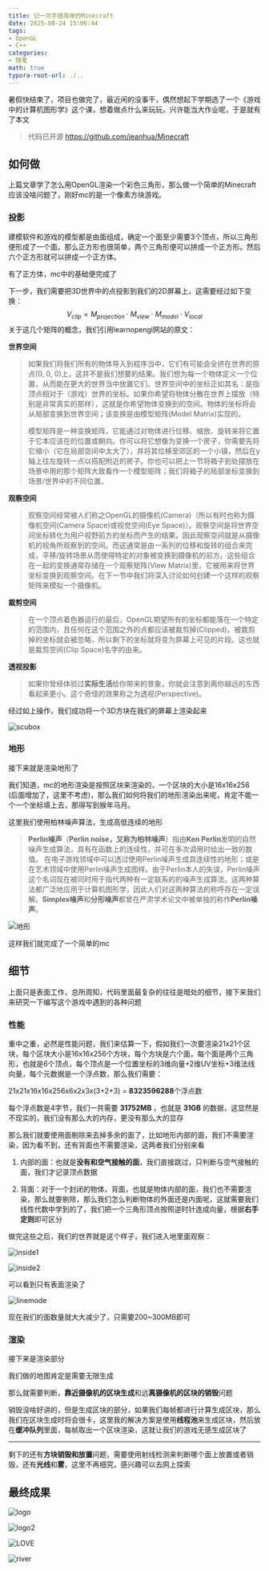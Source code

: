 ```yaml
---
title: 记一次手搓简单的Minecraft
date: 2025-08-24 15:06:44
tags:
- OpenGL
- C++
categories:
- 随笔
math: true
typora-root-url: ./..
---
```


暑假快结束了，项目也做完了，最近闲的没事干，偶然想起下学期选了一个《游戏中的计算机图形学》这个课，想着做点什么来玩玩，兴许能当大作业呢，于是就有了本文

> 代码已开源 https://github.com/jeanhua/Minecraft

## 如何做

上篇文章学了怎么用OpenGL渲染一个彩色三角形，那么做一个简单的Minecraft应该没啥问题了，刚好mc的是一个像素方块游戏。

### 投影

建模软件和游戏的模型都是由面组成，确定一个面至少需要3个顶点，所以三角形便形成了一个面。那么正方形也很简单，两个三角形便可以拼成一个正方形。然后六个正方形就可以拼成一个正方体。

有了正方体，mc中的基础便完成了

下一步，我们需要把3D世界中的点投影到我们的2D屏幕上，这需要经过如下变换：
$$
V_{clip} = M_{projection} ⋅ M_{view} ⋅ M_{model} ⋅ V_{local}
$$
关于这几个矩阵的概念，我们引用learnopengl网站的原文：

**世界空间**

> 如果我们将我们所有的物体导入到程序当中，它们有可能会全挤在世界的原点(0, 0, 0)上，这并不是我们想要的结果。我们想为每一个物体定义一个位置，从而能在更大的世界当中放置它们。世界空间中的坐标正如其名：是指顶点相对于（游戏）世界的坐标。如果你希望将物体分散在世界上摆放（特别是非常真实的那样），这就是你希望物体变换到的空间。物体的坐标将会从局部变换到世界空间；该变换是由模型矩阵(Model Matrix)实现的。
>
> 模型矩阵是一种变换矩阵，它能通过对物体进行位移、缩放、旋转来将它置于它本应该在的位置或朝向。你可以将它想像为变换一个房子，你需要先将它缩小（它在局部空间中太大了），并将其位移至郊区的一个小镇，然后在y轴上往左旋转一点以搭配附近的房子。你也可以把上一节将箱子到处摆放在场景中用的那个矩阵大致看作一个模型矩阵；我们将箱子的局部坐标变换到场景/世界中的不同位置。

**观察空间**

> 观察空间经常被人们称之OpenGL的摄像机(Camera)（所以有时也称为摄像机空间(Camera Space)或视觉空间(Eye Space)）。观察空间是将世界空间坐标转化为用户视野前方的坐标而产生的结果。因此观察空间就是从摄像机的视角所观察到的空间。而这通常是由一系列的位移和旋转的组合来完成，平移/旋转场景从而使得特定的对象被变换到摄像机的前方。这些组合在一起的变换通常存储在一个观察矩阵(View Matrix)里，它被用来将世界坐标变换到观察空间。在下一节中我们将深入讨论如何创建一个这样的观察矩阵来模拟一个摄像机。

**裁剪空间**

> 在一个顶点着色器运行的最后，OpenGL期望所有的坐标都能落在一个特定的范围内，且任何在这个范围之外的点都应该被裁剪掉(Clipped)。被裁剪掉的坐标就会被忽略，所以剩下的坐标就将变为屏幕上可见的片段。这也就是裁剪空间(Clip Space)名字的由来。

**透视投影**

> 如果你曾经体验过**实际生活**给你带来的景象，你就会注意到离你越远的东西看起来更小。这个奇怪的效果称之为透视(Perspective)。

经过如上操作，我们成功将一个3D方块在我们的屏幕上渲染起来

![scubox](/image/手搓minecraft/scubox.png)

### 地形

接下来就是渲染地形了

我们知道，mc的地形渲染是按照区块来渲染的，一个区块的大小是16x16x256 (后面增加了，这里不考虑)，那么我们如何将我们的地形渲染出来呢，肯定不能一个一个坐标填上去，那得写到猴年马月。

这里我们使用柏林噪声算法，生成高低连续的地形

> **Perlin噪声**（**Perlin noise，又称为柏林噪声**）指由**Ken Perlin**发明的自然噪声生成算法，具有在函数上的连续性，并可在多次调用时给出一致的数值。 在电子游戏领域中可以透过使用Perlin噪声生成具连续性的地形；或是在艺术领域中使用Perlin噪声生成图样。由于Perlin本人的失误，Perlin噪声这个名词现在被同时用于指代两种有一定联系的的噪声生成算法。这两种算法都广泛地应用于计算机图形学，因此人们对这两种算法的称呼存在一定误解。**Simplex噪声**和**分形噪声**都曾在严肃学术论文中被单独的称作**Perlin噪声**。

![地形](/image/手搓minecraft/地形.png)

这样我们就完成了一个简单的mc

## 细节

上面只是表面工作，总所周知，代码里面最复杂的往往是暗处的细节，接下来我们来研究一下编写这个游戏中遇到的各种问题

### 性能

重中之重，必然是性能问题，我们来估算一下，假如我们一次要渲染21x21个区块，每个区块大小是16x16x256个方块，每个方块是六个面，每个面是两个三角形，也就是6个顶点，每个顶点是一个位置坐标的3维向量+2维UV坐标+3维法线向量，每个元数据是一个浮点数，那么我们需要：

21x21x16x16x256x6x2x3x(3+2+3) = **8323596288**个浮点数

每个浮点数是4字节，我们一共需要 **31752MB** ，也就是 **31GB** 的数据，这显然是不现实的，我们没有那么大的内存，更没有那么大的显存

那么我们就要使用面剔除来去掉多余的面了，比如地形内部的面，我们不需要渲染，因为看不到，还有背面也不需要渲染，这两者我们分别来看

1. 内部的面：也就是**没有和空气接触的面**，我们直接跳过，只判断与空气接触的面，我们才记录顶点数据

2. 背面：对于一个封闭的物体，背面，也就是物体内部的面，我们也不需要渲染，那么就要剔除，那么我们怎么判断物体的外面还是内面呢，这就需要我们线性代数中学到的了，我们把一个三角形顶点按照逆时针连成向量，根据**右手定则**即可区分

做完这些之后，我们的世界就是这个样子，我们进入地里面观察：

![inside1](/image/手搓minecraft/inside1.png)

![inside2](/image/手搓minecraft/inside2.png)

可以看到只有表面渲染了

![linemode](/image/手搓minecraft/linemode.png)

现在我们的面数量就大大减少了，只需要200~300MB即可

### 渲染

接下来是渲染部分

我们做的地图肯定是需要无限生成

那么就需要判断，**靠近摄像机的区块生成**和远**离摄像机的区块的销毁**问题

销毁没啥好讲的，但是生成区块的部分，如果我们每帧都进行计算生成区块，那么我们在区块生成时将会很卡，这里我的解决方案是使用**线程池**来生成区块，然后放在**缓冲队列**里面，每帧取出一个区块渲染，这就让我们的游戏无感生成区块了

---

剩下的还有**方块销毁和放置**问题，需要使用射线检测来判断哪个面上放置或者销毁，还有**光线**和**雾**，这里不再细究，感兴趣可以去网上探索

## 最终成果

![logo](/image/手搓minecraft/logo.png)

![logo2](/image/手搓minecraft/logo2.png)

![LOVE](/image/手搓minecraft/LOVE.png)

![river](/image/手搓minecraft/river.png)
